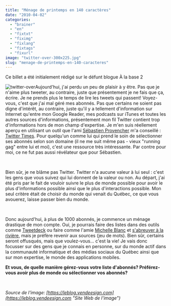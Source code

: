 ```yaml
---
title: "Ménage de printemps en 140 caractères"
date: "2010-04-02"
categories: 
  - "brainer"
  - "en"
  - "fixtxt"
  - "fiximg"
  - "fixlang"
  - "fixtags"
  - "fixurl"
image: "twitter-over-300x225.jpg"
slug: "menage-de-printemps-en-140-caracteres"
---
```


Ce billet a été initialement rédigé sur le défunt blogue À la base 2

![](images/twitter-over-300x225.jpg "twitter-over")Aujourd'hui, j'ai perdu un peu de plaisir à y être. Pas que je n'aime plus tweeter, au contraire, juste que présentement je ne fais que ça, écrire. Je ne prends plus le temps de lire les tweets qui passent! Voyez-vous, c'est que j'ai mal géré mes abonnés. Pas que certains ne soient pas digne d'intérêt, au contraire, juste qu'il y a tellement d'information sur Internet qu'entre mon Google Reader, mes podcasts sur iTunes et toutes les autres sources d'informations, présentement mon fil Twitter contient trop d'informations hors de mon champ d'expertise. Je m'en suis réellement aperçu en utilisant un outil que l'ami [Sébastien Provencher](https://blogs.praized.com/seb/ "Blogue de Sébastien Provencher") m'a conseillé : [Twitter Times](https://www.twittertim.es/ "Site Web de Twitter Times"). Pour quelqu'un comme lui qui prend le soin de sélectionner ses abonnés selon son domaine (il ne me suit même pas - vieux "running gag" entre lui et moi), c'est une ressource très intéressante. Par contre pour moi, ce ne fut pas aussi révélateur que pour Sébastien.

 

Bien sûr, je ne blâme pas Twitter. Twitter n'a aucune valeur à lui seul : c'est les gens que vous suivez qui lui donnent de la valeur ou non. Au départ, j'ai été pris par le fait de vouloir suivre le plus de monde possible pour avoir le plus d'informations possible ainsi que le plus d'interactions possible. Mon seul critère était de choisir du monde qui venait du Québec, ce que vous avouerez, laisse passer bien du monde.

 

Donc aujourd'hui, à plus de 1000 abonnés, je commence un ménage drastique de mon compte. Oui, je pourrais faire des listes dans des outils comme [Tweetdeck](https://www.tweetdeck.com/ "Site Web de Tweetdeck") ou faire comme l'amie [Michelle Blanc](https://www.michelleblanc.com/ "Blogue de Michelle Blanc") et [s'abreuver à la rivière](https://www.michelleblanc.com/2009/02/03/a-propos-ethique-de-twitter/ "Billet de Michelle Blanc présentant sa façon de penser sur Twitter"), mais je préfère revenir aux sources (jeu de mots). Bien sûr, certains seront offusqués, mais que voulez-vous... c'est la vie! Je vais donc focusser sur des gens que je connais en personne, sur du monde actif dans la communauté informatique et des médias sociaux du Québec ainsi que sur mon expertise, le monde des applications mobiles.

**Et vous, de quelle manière gérez-vous votre liste d'abonnés? Préférez-vous avoir plus de monde ou sélectionner vos abonnés?**

 

_Source de l'image: [https://leblog.vendeesign.com](https://leblog.vendeesign.com "Site Web de l'image")_
